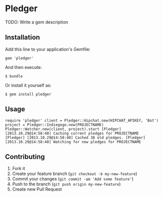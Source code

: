 # Pledger

TODO: Write a gem description

## Installation

Add this line to your application's Gemfile:

    gem 'pledger'

And then execute:

    $ bundle

Or install it yourself as:

    $ gem install pledger

## Usage

`require 'pledger'
client = Pledger::Hipchat.new(HIPCHAT_APIKEY, 'Bot')
project = Pledger::Indiegogo.new(PROJECTNAME)
Pledger::Watcher.new(client, project).start
[Pledger] [2013.10.29@14:58:40] Caching current pledges for PROJECTNAME
[Pledger] [2013.10.29@14:58:40] Cached 38 old pledges.
[Pledger] [2013.10.29@14:58:40] Watching for new pledges for PROJECTNAME`

## Contributing

1. Fork it
2. Create your feature branch (`git checkout -b my-new-feature`)
3. Commit your changes (`git commit -am 'Add some feature'`)
4. Push to the branch (`git push origin my-new-feature`)
5. Create new Pull Request
